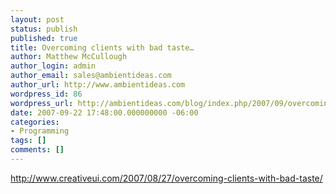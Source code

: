 ```yaml
---
layout: post
status: publish
published: true
title: Overcoming clients with bad taste…
author: Matthew McCullough
author_login: admin
author_email: sales@ambientideas.com
author_url: http://www.ambientideas.com
wordpress_id: 86
wordpress_url: http://ambientideas.com/blog/index.php/2007/09/overcoming-clients-with-bad-taste%e2%80%a6/
date: 2007-09-22 17:48:00.000000000 -06:00
categories:
- Programming
tags: []
comments: []
---
```

<a href="http://www.creativeui.com/2007/08/27/overcoming-clients-with-bad-taste/">http://www.creativeui.com/2007/08/27/overcoming-clients-with-bad-taste/</a>
